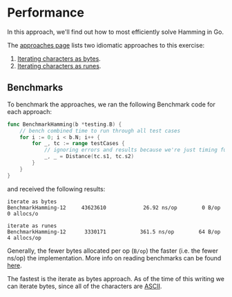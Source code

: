 # Performance

In this approach, we'll find out how to most efficiently solve Hamming in Go.

The [approaches page][approaches] lists two idiomatic approaches to this exercise:

1. [Iterating characters as bytes][approach-iterate-bytes].
2. [Iterating characters as runes][approach-iterate-runes].

## Benchmarks

To benchmark the approaches, we ran the following Benchmark code for each approach:

```go
func BenchmarkHamming(b *testing.B) {
	// bench combined time to run through all test cases
	for i := 0; i < b.N; i++ {
		for _, tc := range testCases {
			// ignoring errors and results because we're just timing function execution
			_, _ = Distance(tc.s1, tc.s2)
		}
	}
}
```

and received the following results:

```
iterate as bytes
BenchmarkHamming-12    	43623610	        26.92 ns/op	       0 B/op	       0 allocs/o

iterate as runes
BenchmarkHamming-12    	 3330171	       361.5 ns/op	      64 B/op	       4 allocs/op
```

Generally, the fewer bytes allocated per op (`B/op`) the faster (i.e. the fewer ns/op) the implementation.
More info on reading benchmarks can be found [here][benchmark].

The fastest is the iterate as bytes approach.
As of the time of this writing we can iterate bytes, since all of the characters are [ASCII][ascii].

[approaches]: https://exercism.org/tracks/go/exercises/hamming/approaches
[approach-iterate-bytes]: https://exercism.org/tracks/go/exercises/hamming/approaches/iterate-bytes
[approach-iterate-runes]: https://exercism.org/tracks/go/exercises/hamming/approaches/iterate-runes
[benchmark]: https://www.mikenewswanger.com/posts/2018/benchmarking-in-go/
[ascii]: https://www.asciitable.com/
